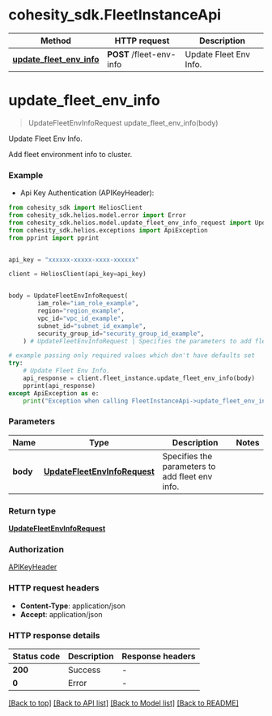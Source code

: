 # cohesity_sdk.FleetInstanceApi


Method | HTTP request | Description
------------- | ------------- | -------------
[**update_fleet_env_info**](FleetInstanceApi.md#update_fleet_env_info) | **POST** /fleet-env-info | Update Fleet Env Info.


# **update_fleet_env_info**
> UpdateFleetEnvInfoRequest update_fleet_env_info(body)

Update Fleet Env Info.

Add fleet environment info to cluster.

### Example

* Api Key Authentication (APIKeyHeader):
```python
from cohesity_sdk import HeliosClient
from cohesity_sdk.helios.model.error import Error
from cohesity_sdk.helios.model.update_fleet_env_info_request import UpdateFleetEnvInfoRequest
from cohesity_sdk.helios.exceptions import ApiException
from pprint import pprint


api_key = "xxxxxx-xxxxx-xxxx-xxxxxx"

client = HeliosClient(api_key=api_key)


body = UpdateFleetEnvInfoRequest(
        iam_role="iam_role_example",
        region="region_example",
        vpc_id="vpc_id_example",
        subnet_id="subnet_id_example",
        security_group_id="security_group_id_example",
    ) # UpdateFleetEnvInfoRequest | Specifies the parameters to add fleet env info.

# example passing only required values which don't have defaults set
try:
	# Update Fleet Env Info.
	api_response = client.fleet_instance.update_fleet_env_info(body)
	pprint(api_response)
except ApiException as e:
	print("Exception when calling FleetInstanceApi->update_fleet_env_info: %s\n" % e)
```


### Parameters

Name | Type | Description  | Notes
------------- | ------------- | ------------- | -------------
 **body** | [**UpdateFleetEnvInfoRequest**](UpdateFleetEnvInfoRequest.md)| Specifies the parameters to add fleet env info. |

### Return type

[**UpdateFleetEnvInfoRequest**](UpdateFleetEnvInfoRequest.md)

### Authorization

[APIKeyHeader](../README.md#APIKeyHeader)

### HTTP request headers

 - **Content-Type**: application/json
 - **Accept**: application/json


### HTTP response details
| Status code | Description | Response headers |
|-------------|-------------|------------------|
**200** | Success |  -  |
**0** | Error |  -  |

[[Back to top]](#) [[Back to API list]](../README.md#documentation-for-api-endpoints) [[Back to Model list]](../README.md#documentation-for-models) [[Back to README]](../README.md)

